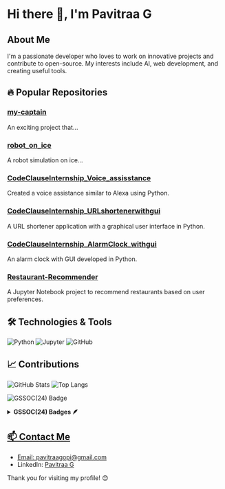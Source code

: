 # Hi there 👋, I'm Pavitraa G
## About Me

I'm a passionate developer who loves to work on innovative projects and contribute to open-source. My interests include AI, web development, and creating useful tools.

## 🔥 Popular Repositories

### [my-captain](https://github.com/pavitraag/my-captain)
An exciting project that...

### [robot_on_ice](https://github.com/pavitraag/robot_on_ice)
A robot simulation on ice...

### [CodeClauseInternship_Voice_assisstance](https://github.com/pavitraag/CodeClauseInternship_Voice_assisstance)
Created a voice assistance similar to Alexa using Python.

### [CodeClauseInternship_URLshortenerwithgui](https://github.com/pavitraag/CodeClauseInternship_URLshortenerwithgui)
A URL shortener application with a graphical user interface in Python.

### [CodeClauseInternship_AlarmClock_withgui](https://github.com/pavitraag/CodeClauseInternship_AlarmClock_withgui)
An alarm clock with GUI developed in Python.

### [Restaurant-Recommender](https://github.com/pavitraag/Restaurant-Recommender)
A Jupyter Notebook project to recommend restaurants based on user preferences.

## 🛠️ Technologies & Tools

![Python](https://img.shields.io/badge/-Python-3776AB?logo=python&logoColor=white&style=for-the-badge)
![Jupyter](https://img.shields.io/badge/-Jupyter-F37626?logo=jupyter&logoColor=white&style=for-the-badge)
![GitHub](https://img.shields.io/badge/-GitHub-181717?logo=github&logoColor=white&style=for-the-badge)

## 📈 Contributions

![GitHub Stats](https://github-readme-stats.vercel.app/api?username=pavitraag&theme=radical)
![Top Langs](https://github-readme-stats.vercel.app/api/top-langs/?username=pavitraag&layout=compact&theme=radical)

![GSSOC(24) Badge](https://img.shields.io/badge/GSSOC-24-blue)
<details>	
 <summary><b>GSSOC(24) Badges 🪶</b></summary><br>
<div style='display:flex; align-items:center; gap: 10px;' align='center'><a href="https://gssoc.girlscript.tech/leaderboard">
<img src="https://raw.githubusercontent.com/girlscript/gssoc-website-new/main/public/badges/postman.png" width="100px" height="100px" />
  <img src="https://github.com/girlscript/gssoc-website-new/blob/main/public/badges/1.png" width="100px" height="100px" />
  <img src="https://github.com/girlscript/gssoc-website-new/blob/main/public/badges/2.png" width="100px" height="100px" />
  <img src="https://github.com/girlscript/gssoc-website-new/blob/main/public/badges/3.png" width="100px" height="100px" />
  <img src="https://github.com/girlscript/gssoc-website-new/blob/main/public/badges/4.png" width="100px" height="100px" />
  <img src="https://github.com/girlscript/gssoc-website-new/blob/main/public/badges/5.png" width="100px" height="100px" />
</div>
</details>

## 📫 Contact Me

- Email: [pavitraagopi@gmail.com](mailto:pavitraagopi@gmail.com)
- LinkedIn: [Pavitraa G](https://www.linkedin.com/in/pavitraag/)

Thank you for visiting my profile! 😊

